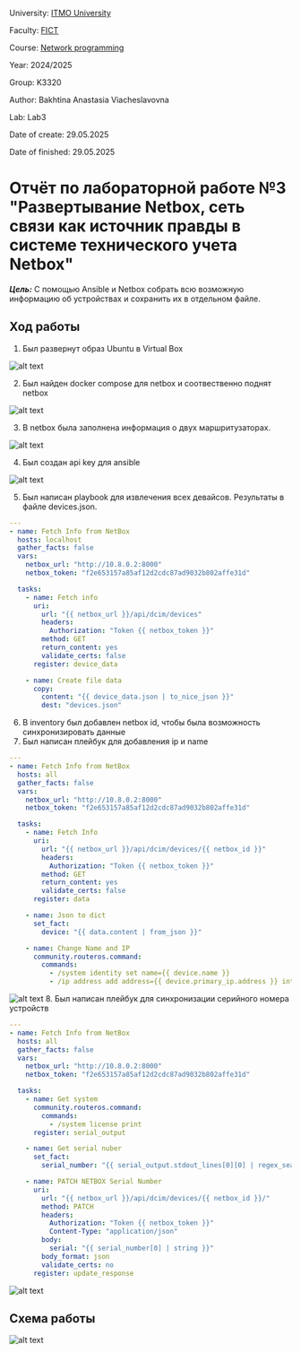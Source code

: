 University: [ITMO University](https://itmo.ru/ru/)

Faculty: [FICT](https://fict.itmo.ru)

Course: [Network programming](https://github.com/itmo-ict-faculty/network-programming)

Year: 2024/2025

Group: K3320

Author: Bakhtina Anastasia Viacheslavovna

Lab: Lab3

Date of create: 29.05.2025

Date of finished: 29.05.2025

# Отчёт по лабораторной работе №3 "Развертывание Netbox, сеть связи как источник правды в системе технического учета Netbox"

***Цель:***  С помощью Ansible и Netbox собрать всю возможную информацию об устройствах и сохранить их в отдельном файле.

## Ход работы

1. Был развернут образ Ubuntu в Virtual Box

![alt text](img/image.png)

2. Был найден docker compose для netbox и соотвественно поднят netbox

![alt text](img/image-1.png)

3. В netbox была заполнена информация о двух маршритузаторах.

![alt text](img/image-2.png)

4. Был создан api key для ansible

![alt text](img/image-3.png)

5. Был написан playbook для извлечения всех девайсов. Результаты в файле devices.json.

```yaml
---
- name: Fetch Info from NetBox
  hosts: localhost
  gather_facts: false
  vars:
    netbox_url: "http://10.8.0.2:8000"
    netbox_token: "f2e653157a85af12d2cdc87ad9032b802affe31d"

  tasks:
    - name: Fetch info
      uri:
        url: "{{ netbox_url }}/api/dcim/devices"
        headers:
          Authorization: "Token {{ netbox_token }}"
        method: GET
        return_content: yes
        validate_certs: false
      register: device_data

    - name: Create file data
      copy:
        content: "{{ device_data.json | to_nice_json }}"
        dest: "devices.json"
```

6. В inventory был добавлен netbox id, чтобы была возможность синхронизировать данные
7. Был написан плейбук для добавления ip и name

```yaml
---
- name: Fetch Info from NetBox
  hosts: all
  gather_facts: false
  vars:
    netbox_url: "http://10.8.0.2:8000"
    netbox_token: "f2e653157a85af12d2cdc87ad9032b802affe31d"

  tasks:
    - name: Fetch Info
      uri:
        url: "{{ netbox_url }}/api/dcim/devices/{{ netbox_id }}"
        headers:
          Authorization: "Token {{ netbox_token }}"
        method: GET
        return_content: yes
        validate_certs: false
      register: data

    - name: Json to dict
      set_fact:
        device: "{{ data.content | from_json }}"

    - name: Change Name and IP
      community.routeros.command:
        commands:
          - /system identity set name={{ device.name }}
          - /ip address add address={{ device.primary_ip.address }} interface=netbox disabled=no
```

![alt text](img/image-4.png) 8. Был написан плейбук для синхронизации серийного номера устройств

```yaml
---
- name: Fetch Info from NetBox
  hosts: all
  gather_facts: false
  vars:
    netbox_url: "http://10.8.0.2:8000"
    netbox_token: "f2e653157a85af12d2cdc87ad9032b802affe31d"

  tasks:
    - name: Get system
      community.routeros.command:
        commands:
          - /system license print
      register: serial_output

    - name: Get serial nuber
      set_fact:
        serial_number: "{{ serial_output.stdout_lines[0][0] | regex_search('system-id: (\\S+)','\\1') }}"

    - name: PATCH NETBOX Serial Number
      uri:
        url: "{{ netbox_url }}/api/dcim/devices/{{ netbox_id }}/"
        method: PATCH
        headers:
          Authorization: "Token {{ netbox_token }}"
          Content-Type: "application/json"
        body:
          serial: "{{ serial_number[0] | string }}"
        body_format: json
        validate_certs: no
      register: update_response
```

![alt text](img/image-5.png)

## Схема работы

![alt text](img/image-schema.png)

